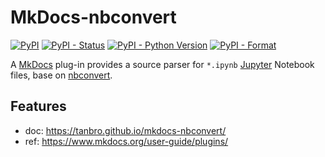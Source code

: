 # MkDocs-nbconvert

[![PyPI](https://img.shields.io/pypi/v/mkdocs-nbconvert.svg)](https://pypi.org/project/mkdocs-nbconvert/)
[![PyPI - Status](https://img.shields.io/pypi/status/mkdocs-nbconvert)](https://pypi.org/project/mkdocs-nbconvert/)
[![PyPI - Python Version](https://img.shields.io/pypi/pyversions/mkdocs-nbconvert.svg)](https://pypi.org/project/mkdocs-nbconvert/)
[![PyPI - Format](https://img.shields.io/pypi/format/mkdocs-nbconvert.svg)](https://pypi.org/project/mkdocs-nbconvert/)

A [MkDocs][] plug-in provides a source parser for `*.ipynb` [Jupyter][] Notebook files, base on [nbconvert][].

## Features

- doc: <https://tanbro.github.io/mkdocs-nbconvert/>
- ref: <https://www.mkdocs.org/user-guide/plugins/>

[MkDocs]: http://www.mkdocs.org/
[Jupyter]: https://jupyter.org/
[nbconvert]: https://pypi.org/project/nbconvert/
